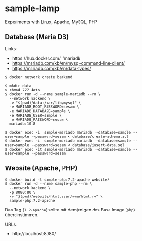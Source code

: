 
# sample-lamp

Experiments with Linux, Apache, MySQL, PHP

## Database (Maria DB)

Links:

- https://hub.docker.com/_/mariadb
- https://mariadb.com/kb/en/mysql-command-line-client/
- https://mariadb.com/kb/en/data-types/

~~~
$ docker network create backend

$ mkdir data
$ chmod 777 data
$ docker run -d --name sample-mariadb --rm \
  --network backend \
  -v "$(pwd)/data:/var/lib/mysql" \
  -e MARIADB_ROOT_PASSWORD=sesam \
  -e MARIADB_DATABASE=sample \
  -e MARIADB_USER=sample \
  -e MARIADB_PASSWORD=sesam \
  mariadb:10.8

$ docker exec -i  sample-mariadb mariadb --database=sample --user=sample --password=sesam < database/create-schema.sql
$ docker exec -i  sample-mariadb mariadb --database=sample --user=sample --password=sesam < database/insert-data.sql
$ docker exec -it sample-mariadb mariadb --database=sample --user=sample --password=sesam
~~~

## Website (Apache, PHP)

~~~
$ docker build -t sample-php:7.2-apache website/
$ docker run -d --name sample-php --rm \
  --network backend \
  -p 8080:80 \
  -v "$(pwd)/website/html:/var/www/html:ro" \
  sample-php:7.2-apache
~~~

Das Tag (`7.2-apache`) sollte mit demjenigen des Base Image (`php`) übereinstimmen.

URLs:

- http://localhost:8080/
